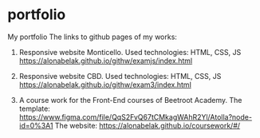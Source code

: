 # portfolio
My portfolio
The links to github pages of my works: 
1. Responsive website Monticello. Used technologies: HTML, CSS, JS 
https://alonabelak.github.io/githw/examjs/index.html

2. Responsive website CBD. Used technologies: HTML, CSS, JS 
https://alonabelak.github.io/githw/exam3/index.html

3. A course work for the Front-End courses of Beetroot Academy. The template: https://www.figma.com/file/QqS2FvQ67tCMkagWAhR2Yl/Atolla?node-id=0%3A1
The website: https://alonabelak.github.io/coursework/#/
